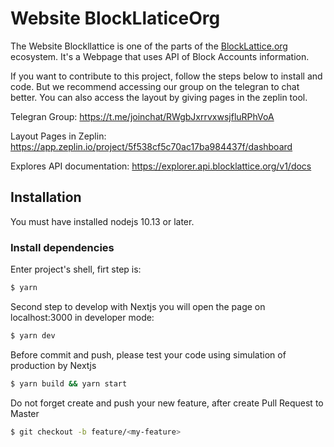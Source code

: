 # Website BlockLlaticeOrg

The Website Blockllattice is one of the parts of the [BlockLattice.org](https://blocklattice.org/) ecosystem. It's a Webpage that uses API of Block Accounts information. 

If you want to contribute to this project, follow the steps below to install and code. But we recommend accessing our group on the telegran to chat better. You can also access the layout by giving pages in the zeplin tool.

Telegran Group: https://t.me/joinchat/RWgbJxrrvxwsjfluRPhVoA

Layout Pages in Zeplin: https://app.zeplin.io/project/5f538cf5c70ac17ba984437f/dashboard

Explores API documentation: https://explorer.api.blocklattice.org/v1/docs

## Installation

You must have installed nodejs 10.13 or later. 

### Install dependencies

Enter project's shell, firt step is:
```bash
$ yarn
```

Second step to develop with Nextjs you will open the page on localhost:3000 in developer mode:
```bash
$ yarn dev
```

Before commit and push, please test your code using simulation of production by Nextjs
```bash
$ yarn build && yarn start
```

Do not forget create and push your new feature, after create Pull Request to Master
```bash
$ git checkout -b feature/<my-feature>
```
